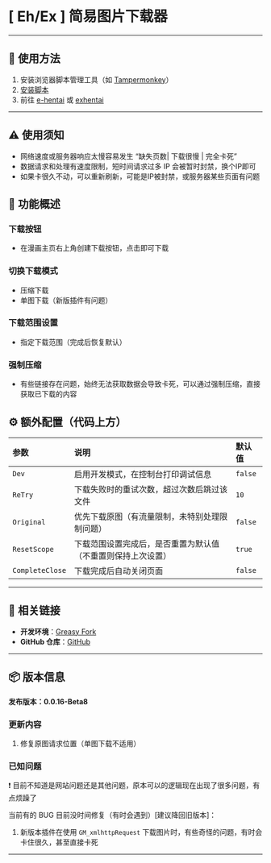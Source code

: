 # **[ Eh/Ex ] 简易图片下载器**

---

## **👻 使用方法**

1. 安装浏览器脚本管理工具（如 [Tampermonkey](https://chrome.google.com/webstore/detail/tampermonkey/dhdgffkkebhmkfjojejmpbldmpobfkfo)）
2. [安装脚本](https://update.greasyfork.org/scripts/472882/%5BEEx-Hentai%5D%20Downloader.user.js)
3. 前往 [e-hentai](https://e-hentai.org/) 或 [exhentai](https://exhentai.org/)

---

## **⚠️ 使用须知**
- 网络速度或服务器响应太慢容易发生 “缺失页数| 下载很慢 | 完全卡死”
- 数据请求和处理有速度限制，短时间请求过多 IP 会被暂时封禁，换个IP即可
- 如果卡很久不动，可以重新刷新，可能是IP被封禁，或服务器某些页面有问题

## **📜 功能概述**

### **下载按钮**
- 在漫画主页右上角创建下载按钮，点击即可下载

### **切换下载模式**
- 压缩下载
- 单图下载（新版插件有问题）

### **下载范围设置**
- 指定下载范围（完成后恢复默认）

### **强制压缩**
- 有些链接存在问题，始终无法获取数据会导致卡死，可以通过强制压缩，直接获取已下载的内容

## **⚙️ 额外配置（代码上方）**

| **参数**        | **说明**                                                     | **默认值** |
| :-------------- | :----------------------------------------------------------- | :--------- |
| `Dev`           | 启用开发模式，在控制台打印调试信息                           | `false`    |
| `ReTry`         | 下载失败时的重试次数，超过次数后跳过该文件                   | `10`       |
| `Original`      | 优先下载原图（有流量限制，未特别处理限制问题）               | `false`    |
| `ResetScope`    | 下载范围设置完成后，是否重置为默认值（不重置则保持上次设置） | `true`     |
| `CompleteClose` | 下载完成后自动关闭页面                                       | `false`    |

---

## **🔗 相关链接**

- **开发环境**：[Greasy Fork](https://greasyfork.org/zh-TW/users/989635-canaan-hs)  
- **GitHub 仓库**：[GitHub](https://github.com/Canaan-HS/MonkeyScript/tree/main/ExDownloader)

---

## **📦 版本信息**

**发布版本：0.0.16-Beta8**

### **更新内容**
1. 修复原图请求位置（单图下载不适用）

### **已知问题**
❗️ 目前不知道是网站问题还是其他问题，原本可以的逻辑现在出现了很多问题，有点烦躁了

当前有的 BUG 目前没时间修复（有时会遇到）[建议降回旧版本]：
1. 新版本插件在使用 `GM_xmlhttpRequest` 下载图片时，有些奇怪的问题，有时会卡住很久，甚至直接卡死

---